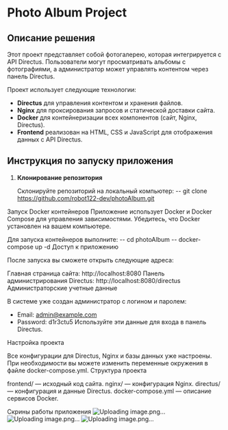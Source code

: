 # Photo Album Project

## Описание решения

Этот проект представляет собой фотогалерею, которая интегрируется с API Directus. Пользователи могут просматривать альбомы с фотографиями, а администратор может управлять контентом через панель Directus. 

Проект использует следующие технологии:
- **Directus** для управления контентом и хранения файлов.
- **Nginx** для проксирования запросов и статической доставки сайта.
- **Docker** для контейнеризации всех компонентов (сайт, Nginx, Directus).
- **Frontend** реализован на HTML, CSS и JavaScript для отображения данных с API Directus.

## Инструкция по запуску приложения

1. **Клонирование репозитория**
   
   Склонируйте репозиторий на локальный компьютер:
   -- git clone https://github.com/robot122-dev/photoAlbum.git
   
Запуск Docker контейнеров
Приложение использует Docker и Docker Compose для управления зависимостями. Убедитесь, что Docker установлен на вашем компьютере.

Для запуска контейнеров выполните:
-- cd photoAlbum
-- docker-compose up -d
Доступ к приложению

После запуска вы сможете открыть следующие адреса:

Главная страница сайта: http://localhost:8080
Панель администрирования Directus: http://localhost:8080/directus
Администраторские учетные данные

В системе уже создан администратор с логином и паролем:

- Email: admin@example.com
- Password: d1r3ctu5
Используйте эти данные для входа в панель Directus.

Настройка проекта

Все конфигурации для Directus, Nginx и базы данных уже настроены. При необходимости вы можете изменить переменные окружения в файле docker-compose.yml.
Структура проекта

frontend/ — исходный код сайта.
nginx/ — конфигурация Nginx.
directus/ — конфигурация и данные Directus.
docker-compose.yml — описание сервисов Docker.

Скрины работы приложения
![Uploading image.png…]()
![Uploading image.png…]()
![Uploading image.png…]()







